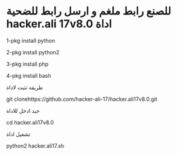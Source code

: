 ﻿#   للصنع رابط ملغم و ارسل رابط للضحية hacker.ali 17v8.0 اداة

1-pkg install python

2-pkg install python2

3-pkg install php

4-pkg install bash

طريقة تثبت لاداة 

git clonehttps://github.com/hacker-ali-17/hacker.ali17v8.0.git


جيد ادخل للاداة 

cd hacker.ali17v8.0

تشغيل اداة 

python2 hacker.ali17.sh


